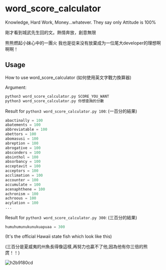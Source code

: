 # word_score_calculator
Knowledge, Hard Work, Money...whatever. They say only Attitude is 100%


剛才看到城武先生回的文。熱情奔放，創意無限


熊熊燃起小妹心中的一團火 我也是從来没有放棄成为一位尾大developer的理想啊啊啊！

## Usage

How to use word_score_calculator (如何使用英文字戰力換算器)

Argument:

```python
python3 word_score_calculator.py SCORE_YOU_WANT
python3 word_score_calculator.py 你想查詢的分數
```

Result for `python3 word_score_calculator.py 100`: (一百分的結果)

```python
abactinally = 100
abatements = 100
abbreviatable = 100
abettors = 100
abomasusi = 100
abreption = 100
abrogative = 100
absconders = 100
absinthol = 100
absorbancy = 100
acceptavit = 100
acceptors = 100
acclimation = 100
accounter = 100
accumulate = 100
acenaphthene = 100
achronism = 100
achroous = 100
acylation = 100
...
```

Result for `python3 word_score_calculator.py 300`: (三百分的結果)

```python
humuhumunukunukuapuaa = 300
```
(It's the official Hawaii state fish which look like this)

(三百分是夏威夷的州魚長得像這樣,再努力也贏不了他,因為他有你三倍的熊庹！！)


![h2b9180cd](https://user-images.githubusercontent.com/5915590/53703031-d2c40900-3dd2-11e9-92cb-2a7c06c085b8.jpeg)
